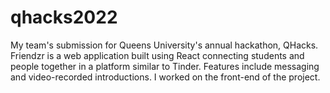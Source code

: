 # qhacks2022
My team's submission for Queens University's annual hackathon, QHacks. Friendzr is a web application built using React connecting students and people together in a platform similar to Tinder. Features include messaging and video-recorded introductions. I worked on the front-end of the project.
